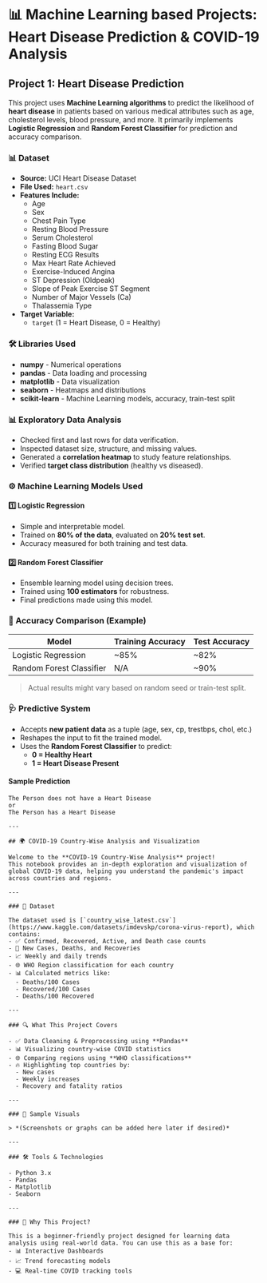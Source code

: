 # 📊 Machine Learning based Projects: Heart Disease Prediction & COVID-19 Analysis

## Project 1: Heart Disease Prediction 

This project uses **Machine Learning algorithms** to predict the likelihood of **heart disease** in patients based on various medical attributes such as age, cholesterol levels, blood pressure, and more. It primarily implements **Logistic Regression** and **Random Forest Classifier** for prediction and accuracy comparison.

### 📊 Dataset
- **Source:** UCI Heart Disease Dataset
- **File Used:** `heart.csv`
- **Features Include:**
    - Age
    - Sex
    - Chest Pain Type
    - Resting Blood Pressure
    - Serum Cholesterol
    - Fasting Blood Sugar
    - Resting ECG Results
    - Max Heart Rate Achieved
    - Exercise-Induced Angina
    - ST Depression (Oldpeak)
    - Slope of Peak Exercise ST Segment
    - Number of Major Vessels (Ca)
    - Thalassemia Type
- **Target Variable:**
    - `target` (1 = Heart Disease, 0 = Healthy)

### 🛠️ Libraries Used
- **numpy** - Numerical operations
- **pandas** - Data loading and processing
- **matplotlib** - Data visualization
- **seaborn** - Heatmaps and distributions
- **scikit-learn** - Machine Learning models, accuracy, train-test split

### 📊 Exploratory Data Analysis
- Checked first and last rows for data verification.
- Inspected dataset size, structure, and missing values.
- Generated a **correlation heatmap** to study feature relationships.
- Verified **target class distribution** (healthy vs diseased).

### ⚙️ Machine Learning Models Used
#### 1️⃣ Logistic Regression
- Simple and interpretable model.
- Trained on **80% of the data**, evaluated on **20% test set**.
- Accuracy measured for both training and test data.

#### 2️⃣ Random Forest Classifier
- Ensemble learning model using decision trees.
- Trained using **100 estimators** for robustness.
- Final predictions made using this model.

### 🔬 Accuracy Comparison (Example)
| Model                        | Training Accuracy | Test Accuracy |
|-----------------------------|-------------------|---------------|
| Logistic Regression         | ~85%              | ~82%          |
| Random Forest Classifier    | N/A               | ~90%          |

> Actual results might vary based on random seed or train-test split.

### 🩺 Predictive System
- Accepts **new patient data** as a tuple (age, sex, cp, trestbps, chol, etc.)
- Reshapes the input to fit the trained model.
- Uses the **Random Forest Classifier** to predict:
    - **0 = Healthy Heart**
    - **1 = Heart Disease Present**

#### Sample Prediction
```text
The Person does not have a Heart Disease
or
The Person has a Heart Disease

---

## 🌍 COVID-19 Country-Wise Analysis and Visualization

Welcome to the **COVID-19 Country-Wise Analysis** project!  
This notebook provides an in-depth exploration and visualization of global COVID-19 data, helping you understand the pandemic's impact across countries and regions.

---

### 📁 Dataset

The dataset used is [`country_wise_latest.csv`](https://www.kaggle.com/datasets/imdevskp/corona-virus-report), which contains:
- ✅ Confirmed, Recovered, Active, and Death case counts
- 🔁 New Cases, Deaths, and Recoveries
- 📈 Weekly and daily trends
- 🌐 WHO Region classification for each country
- 📊 Calculated metrics like:
  - Deaths/100 Cases
  - Recovered/100 Cases
  - Deaths/100 Recovered

---

### 🔍 What This Project Covers

- ✅ Data Cleaning & Preprocessing using **Pandas**
- 📊 Visualizing country-wise COVID statistics
- 🌐 Comparing regions using **WHO classifications**
- 🔥 Highlighting top countries by:
  - New cases
  - Weekly increases
  - Recovery and fatality ratios

---

### 📸 Sample Visuals

> *(Screenshots or graphs can be added here later if desired)*

---

### 🛠️ Tools & Technologies

- Python 3.x
- Pandas
- Matplotlib
- Seaborn

---

### 📌 Why This Project?

This is a beginner-friendly project designed for learning data analysis using real-world data. You can use this as a base for:
- 📊 Interactive Dashboards
- 📈 Trend forecasting models
- 💻 Real-time COVID tracking tools
